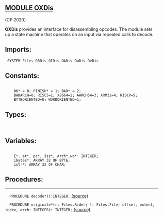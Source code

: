
## [MODULE OXDis](https://github.com/io-core/Build/blob/main/OXDis.Mod)

(CP 2020)

**OXDis** provides an interface for disassembling opcodes.
The module sets up a state machine that operates on an input via repeated calls to decode.


  ## Imports:
` SYSTEM Files ORDis OIDis OADis OaDis OvDis`

## Constants:
```

    OK* = 0; FINISH* = 1; BAD* = 2;
    BADARCH=0; RISC5=1; X8664=2; AARCH64=3; ARM32=4; RISCV=5; 
    BYTEORIENTED=0; WORDORIENTED=1;
```
## Types:
```


```
## Variables:
```

    E*, at*, pc*, isz*, Arch*,wo*: INTEGER;
    ibytes*: ARRAY 32 OF BYTE;
    istr*: ARRAY 32 OF CHAR;

```
## Procedures:
---

`  PROCEDURE decode*():INTEGER;` [(source)](https://github.com/io-core/Build/blob/main/OXDis.Mod#L26)


`  PROCEDURE originate*(r: Files.Rider; f: Files.File; offset, extent, index, arch: INTEGER): INTEGER;` [(source)](https://github.com/io-core/Build/blob/main/OXDis.Mod#L74)

